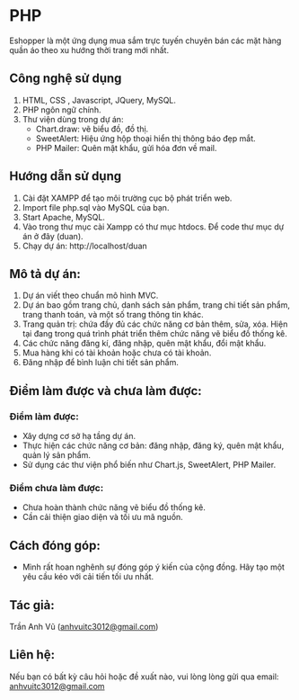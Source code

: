 # PHP
Eshopper là một ứng dụng mua sắm trực tuyến chuyên bán các mặt hàng quần áo theo xu hướng thời trang mới nhất.

## Công nghệ sử dụng
1. HTML, CSS , Javascript, JQuery, MySQL.
2. PHP ngôn ngữ chính.
3. Thư viện dùng  trong dự án:
    - Chart.draw: vẽ biểu đồ, đồ thị.
    - SweetAlert: Hiệu ứng hộp thoại hiển thị thông báo đẹp mắt.
    - PHP Mailer: Quên mật khẩu, gửi hóa đơn về mail.

## Hướng dẫn sử dụng
1. Cài đặt XAMPP để tạo môi trường cục bộ phát triển web.
2. Import file php.sql vào MySQL của bạn.
3. Start Apache, MySQL.
4. Vào trong thư mục cài Xampp có thư mục htdocs. Để code thư mục dự án ở đây (duan).
5. Chạy dự án: http://localhost/duan

## Mô tả dự án:
1. Dự án viết theo chuẩn mô hình MVC.
2. Dự án bao gồm trang chủ, danh sách sản phẩm, trang chi tiết sản phẩm, trang thanh toán, và một số trang thông tin khác.
3. Trang quản trị: chứa đầy đủ các chức năng cơ bản thêm, sửa, xóa. Hiện tại đang trong quá trình phát triển thêm chức năng vẽ biểu đồ thống kê.
4. Các chức năng đăng kí, đăng nhập, quên mật khẩu, đổi mật khẩu.
5. Mua hàng khi có tài khoản hoặc chưa có tài khoản.
6. Đăng nhập để bình luận chi tiết sản phẩm.
## Điểm làm được và chưa làm được:
### Điểm làm được:
- Xây dựng cơ sở hạ tầng dự án.
- Thực hiện các chức năng cơ bản: đăng nhập, đăng ký, quên mật khẩu, quản lý sản phẩm.
- Sử dụng các thư viện phổ biến như Chart.js, SweetAlert, PHP Mailer.

### Điểm chưa làm được:
- Chưa hoàn thành chức năng vẽ biểu đồ thống kê.
- Cần cải thiện giao diện và tối ưu mã nguồn.

## Cách đóng góp:
- Mình rất hoan nghênh sự đóng góp ý kiến của cộng đồng. Hãy tạo một yêu cầu kéo với cải tiến tối ưu nhất.

## Tác giả: 
Trần Anh Vũ (anhvuitc3012@gmail.com)

## Liên hệ:
Nếu bạn có bất kỳ câu hỏi hoặc đề xuất nào, vui lòng lòng gửi qua email: anhvuitc3012@gmail.com